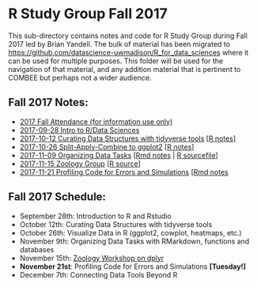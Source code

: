 # R Study Group Fall 2017

This sub-directory contains notes and code for R Study Group during Fall 2017 led by Brian Yandell. The bulk of material has been migrated to <https://github.com/datascience-uwmadison/R_for_data_sciences>
where it can be used for multiple purposes. This folder will be used for the navigation of that material, and any addition material that is pertinent to COMBEE but perhaps not a wider audience.

## Fall 2017 Notes:

- [2017 Fall Attendance (for information use only)](https://docs.google.com/spreadsheets/d/1JupVleXdS1lj_h1N2x4TfLVjgQfU_LPrw2OHZvXXgAs)
- [2017-09-28 Intro to R/Data Sciences](2017_09_28_RSG.md)
- [2017-10-12 Curating Data Structures with tidyverse tools](2017_10_12_RSG.md)
[[R notes](2017_10_12_notes.R)]
- [2017-10-26 Split-Apply-Combine to ggplot2](2017_10_29_RSG.md)
[[R notes](2017_10_26_notes.R)]
- [2017-11-09 Organizing Data Tasks](2017_11_09_RSG.md) [[Rmd notes](2017_11_09_notes.Rmd) | [R sourcefile](2017_11_09_sourcefile.R)]
- [2017-11-15 Zoology Group](zoology.Rmd) [[R source](zoology.R)]
- [2017-11-21 Profiling Code for Errors and Simulations](2017_11_21_RSG.md) [[Rmd notes](2017_11_21_notes.Rmd)


## Fall 2017 Schedule:

- September 28th: Introduction to R and Rstudio
- October 12th: Curating Data Structures with tidyverse tools
- October 26th: Visualize Data in R (ggplot2, cowplot, heatmaps, etc.)
- November 9th: Organizing Data Tasks with RMarkdown, functions and databases
- November 15th: [Zoology Workshop on dplyr](zoology.Rmd)
- **November 21st**: Profiling Code for Errors and Simulations **[Tuesday!]**
- December 7th: Connecting Data Tools Beyond R
